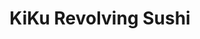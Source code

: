 ---
layout: place
title: "KiKu Revolving Sushi"
permalink: /arizona/glendale/kiku-revolving-sushi.html
stateAbbr: AZ
stateName: Arizona
cityName: Glendale
seo:
  name: "KiKu Revolving Sushi"
  type: Restaurant
  links: http://www.kikusushiaz.com/
description: "Looking for sushi in Glendale, Arizona? Check out KiKu Revolving Sushi for a delightful Japanese dining experience. Enjoy a variety of sushi and other dishes..."
place_id: ChIJce0UNBxoK4cRvWZSYgT6g54
photos:
  - name: >-
      places/ChIJce0UNBxoK4cRvWZSYgT6g54/photos/AeeoHcKYMO7bJQep7WxJuvNtr4fFZ6S5kiTx2CgYKGKVdop3em62TXGZc1Z6x6AmrWFuXisz4tLf5sSPmFrd1IWsByfnF78UheOaS97gtg9dOWgt8LCQ595oy7w_i5O1_N4HAGkKRHWgoUTRbwG416-d_OvXCaAowiQ2Z1-ZRGfSwzCFyJahSjiXFNSblpGCqi61fy63W-pRcgM04HThC-uVNAyV27bAXfFDcPSYmDLvzm_Q_jCOGoqF2A_Me9IXdeHdFG1ut161yci3IG_HrrBl4RO-uOwMOJ8kXOOC1Cma_4wq2xeKn5OolBSi9YzM9a47jOnxT6ikhFRhuWfRH_PExOT8hbwWdL9NKeYL6Awvgs7XpCUl8opM81FdVjp4Z6bDHtimEKf8l2rxSSSIpMjrMGHIAIst7LZRG8fyuY5MPgwPMmU
    widthPx: 2221
    heightPx: 1415
    authorAttributions:
      - displayName: Christopher Pound
        uri: https://maps.google.com/maps/contrib/100230270107009550515
        photoUri: >-
          https://lh3.googleusercontent.com/a-/ALV-UjVXEo9e0PHDesqCsut1fXYwQFDjifTvHvQX03haHgvWRmBd5LDKOw=s100-p-k-no-mo
    flagContentUri: >-
      https://www.google.com/local/imagery/report/?cb_client=maps_api_places.places_api&image_key=!1e10!2sCIHM0ogKEICAgICB7czl2AE&hl=en-US
    googleMapsUri: >-
      https://www.google.com/maps/place//data=!3m4!1e2!3m2!1sCIHM0ogKEICAgICB7czl2AE!2e10!4m2!3m1!1s0x872b681c3414ed71:0x9e83fa04625266bd
  - name: >-
      places/ChIJce0UNBxoK4cRvWZSYgT6g54/photos/AeeoHcL6DnksqsK0XA_cMwgpXOa4hGRy4xy4PqX_Mgc8YtEANsyLO6LIXHGLvKRPO4pMOkdfwaiGk0NCvfUhXIZw0MxK0HGDiR0wcKaeTD3SFGI6wK4umZkQcGMTbX2MfwuQLrLjUrMzprZex369LXKm_ztyi838XZLet_fGM0LKmH5YuMeFLGqJV9uJBLoM6ABd-xZHs5OF0UrXvv1mALKhh3Kt7MmPU165rNqHEJJYge9kvAgxse-THItkUQOrQOTacRGrZbGsPpBQ_9-gL2SoW9sJlYn3oaQzUvJ7gpprY-ONLg
    widthPx: 3533
    heightPx: 2354
    authorAttributions:
      - displayName: KiKu Revolving Sushi
        uri: https://maps.google.com/maps/contrib/103207882497318972034
        photoUri: >-
          https://lh3.googleusercontent.com/a/ACg8ocIbSSVo2DCtkLijVu7zE5XgHbuI1_a-OGvNwQQcBy_c7xkzjw=s100-p-k-no-mo
    flagContentUri: >-
      https://www.google.com/local/imagery/report/?cb_client=maps_api_places.places_api&image_key=!1e10!2sAF1QipOY0hQQ56C4qLhQwNLi-9lj98boRLvyW67RqhcL&hl=en-US
    googleMapsUri: >-
      https://www.google.com/maps/place//data=!3m4!1e2!3m2!1sAF1QipOY0hQQ56C4qLhQwNLi-9lj98boRLvyW67RqhcL!2e10!4m2!3m1!1s0x872b681c3414ed71:0x9e83fa04625266bd
  - name: >-
      places/ChIJce0UNBxoK4cRvWZSYgT6g54/photos/AeeoHcI7gGkibJtWVXYFDnDO2NX1ajKX4HTcYAjuUnP0azF46LCJs4G8HlR_MJBMDfGj-IhEA6FPeChCdrFa7v6TreJaS_VWUQkpjQz72ip9ipkty3ZecpvvCFyhJKmxu9Xbxk9JTrMOOsvS5ovjMWS273IATWEJMo-CvqG2qaZSXJYCj-Uh2MGObJwaOwfPYeI2TXrccxfah-kRKgmTgz62oD2xoxo04Fi_SFpYrnpxD1zfz6vkvuv19OUxB4d4BYGlZKklbjKFB2wSQ8f5KuEXTi26HW7KZP3kABmLOk7j5xqz8Q
    widthPx: 4800
    heightPx: 2700
    authorAttributions:
      - displayName: KiKu Revolving Sushi
        uri: https://maps.google.com/maps/contrib/103207882497318972034
        photoUri: >-
          https://lh3.googleusercontent.com/a/ACg8ocIbSSVo2DCtkLijVu7zE5XgHbuI1_a-OGvNwQQcBy_c7xkzjw=s100-p-k-no-mo
    flagContentUri: >-
      https://www.google.com/local/imagery/report/?cb_client=maps_api_places.places_api&image_key=!1e10!2sAF1QipN_r0_NWAqH2j2B6Vt9rhSm_jT38Bi1pze5ITkc&hl=en-US
    googleMapsUri: >-
      https://www.google.com/maps/place//data=!3m4!1e2!3m2!1sAF1QipN_r0_NWAqH2j2B6Vt9rhSm_jT38Bi1pze5ITkc!2e10!4m2!3m1!1s0x872b681c3414ed71:0x9e83fa04625266bd
  - name: >-
      places/ChIJce0UNBxoK4cRvWZSYgT6g54/photos/AeeoHcJABYpTjlv8pd-uXmmxkqfdjhMrIVjlIquIzD2TpCUO_dahzWLf5lOaHb6XjGRdmOepuBS7id_rm9Ntl5iRot7U2i3f5LtgNQfTclvu8OJTE98Lcmm9WRRLDrglLuVJ-JL563jk7zRbjZXPwdfeIodfBdglOqhxW0dSvvGhuyT66RkPKNJZaGsawnJTSimihlua-JgLO0ltpNDsfp7xAhTDBdeMxRLVLSRG5ikv2uSEqEKEtFkJiw17AtAd30H98EtY7EbkT3lGaHg2aaYwB80ynKxdmLBG_X0B6NmH7Lq14w
    widthPx: 3590
    heightPx: 2650
    authorAttributions:
      - displayName: KiKu Revolving Sushi
        uri: https://maps.google.com/maps/contrib/103207882497318972034
        photoUri: >-
          https://lh3.googleusercontent.com/a/ACg8ocIbSSVo2DCtkLijVu7zE5XgHbuI1_a-OGvNwQQcBy_c7xkzjw=s100-p-k-no-mo
    flagContentUri: >-
      https://www.google.com/local/imagery/report/?cb_client=maps_api_places.places_api&image_key=!1e10!2sAF1QipOtNMvf3cr4aaQ3_-7Gkj3uO8dzuTSROnr23IR5&hl=en-US
    googleMapsUri: >-
      https://www.google.com/maps/place//data=!3m4!1e2!3m2!1sAF1QipOtNMvf3cr4aaQ3_-7Gkj3uO8dzuTSROnr23IR5!2e10!4m2!3m1!1s0x872b681c3414ed71:0x9e83fa04625266bd
  - name: >-
      places/ChIJce0UNBxoK4cRvWZSYgT6g54/photos/AeeoHcKHAzpAx5OKaF6R2A4eiK6LZXaKcKYjashUTugIK6Siz1_u0frLWf4UsJHjLc0LXTS_CNfwr48YjQtqsTKjbT9ZTWQWNj7zzphgWBFQcY7wmFEsTZ0Zm8slRfj5wZUFQvMsLjEwRnUobrs6L3CFrEFdFzIOQ4LyGLIcgQ0JkhjW34mhGHaJKPpa5c5Julp6RMzlmEeoHRvD3bZwa3gFAXWyxVRbxZKjhsh4ICYaIkh5xsGR1WH45_rY4LpDJucRKrTQSsfemeg63QAWSf54n3Do3vtn0V59A2XValxXUn0wSaBvFk1SwJH20d-1zH7Al41ESna42CAwePEmFhJl5eGvfoKPnHvmls7ZIIAckf7Dx5BhSQ01mo4sUMG9kZbRQKy1m9TeyPAb6qCCQqZo7jdaDUxItISJhcnd4Zbn1yMVgkuT
    widthPx: 4096
    heightPx: 3072
    authorAttributions:
      - displayName: Wayne Harding
        uri: https://maps.google.com/maps/contrib/110221978625813372238
        photoUri: >-
          https://lh3.googleusercontent.com/a-/ALV-UjXL1wp-0pfRPJ6bZ5OYDZz-N3PU320M61O5zd2a46ueXRxrq-8=s100-p-k-no-mo
    flagContentUri: >-
      https://www.google.com/local/imagery/report/?cb_client=maps_api_places.places_api&image_key=!1e10!2sCIHM0ogKEICAgMDIhdqj_wE&hl=en-US
    googleMapsUri: >-
      https://www.google.com/maps/place//data=!3m4!1e2!3m2!1sCIHM0ogKEICAgMDIhdqj_wE!2e10!4m2!3m1!1s0x872b681c3414ed71:0x9e83fa04625266bd
  - name: >-
      places/ChIJce0UNBxoK4cRvWZSYgT6g54/photos/AeeoHcK14F374nP9JqTHttfanYHPExHbsX2Dw2YJ5Jzk79j3IPOCnCOHSHavDmovijmWxmKhSAgLWO8UgJQBl_ubWyiTyJbGhacOmVeCxTJFfs2JBI5Yt1gYYOzYikqK6l9BQWK_TnG1XjTUxXPgpQPpC6NE6yZ8wkrPGcoAe7cepQ4-flMPFfM3HSAY8yhO96U5yseJOxYKl1r2zVdut4Z4aOf5oZc835mnYl3mh08AuZtW39DLSDMeL1NGr6fMzXe1KQKvdVc935klLVCgQ2yg2rnAtDcU-tgbTFKscSdwJfka_Fw3vrqX2v19TmVHPUbxnUwfK9Iv5vnZu5yLA_4fAt_yWpxIoKyDaolxiu1d39reM3CuR_eRsu3_bCcL43ZeGONHIlKAHs9rFVkhHFJW1B-pIR8gDfLxwEZ03kZORks
    widthPx: 3600
    heightPx: 4800
    authorAttributions:
      - displayName: 傅詩育
        uri: https://maps.google.com/maps/contrib/105344430630391036252
        photoUri: >-
          https://lh3.googleusercontent.com/a/ACg8ocJQ-fJx_f6PnAT0swjYq6JjlRmW97Es9jKUaQi60YgBpxVeHw=s100-p-k-no-mo
    flagContentUri: >-
      https://www.google.com/local/imagery/report/?cb_client=maps_api_places.places_api&image_key=!1e10!2sCIHM0ogKEICAgICP6fmkHw&hl=en-US
    googleMapsUri: >-
      https://www.google.com/maps/place//data=!3m4!1e2!3m2!1sCIHM0ogKEICAgICP6fmkHw!2e10!4m2!3m1!1s0x872b681c3414ed71:0x9e83fa04625266bd
  - name: >-
      places/ChIJce0UNBxoK4cRvWZSYgT6g54/photos/AeeoHcKZwhzTTDM8XvZoQ6s6nB1GxFXqTOA6SBy5knldZEXFRwZsTf9p7V115kmYFxHZwANh7h8Pl1lbZtF-VQrJ9A90bg0CoR0NPr3i7GxmI80Xr-6m0Z-I4Baxrpv2r0zOz0b65zVFgB5-imL5oHk7WoVKLkCs9iDuKDR8Ix7CI8G9Yh2lZ45gb98LDc5BpjbrSHkbn65ogQfvKaFR_ZE64ita03Jz--hVal11MGqjxJnn75cneXX2rowOqqrPa6ZdDpIQwlYHYGpmi2-erbuipsMtClhmW19hZRETZ1LtmYh8nOQ5Huy_TEc1_YsQYgKwUZEpOUGFxzC8zC4g8OpeiwWc0KKkRg01luTRMUjlZ7_QnHESQfuZ-dXE_bwY-l89piMZR4TaOcT0AWqkp6eRIcEktI4qNT55xjBwelDI3p-VaXY
    widthPx: 4000
    heightPx: 3000
    authorAttributions:
      - displayName: Kevin B
        uri: https://maps.google.com/maps/contrib/114377085627486505802
        photoUri: >-
          https://lh3.googleusercontent.com/a/ACg8ocKidG9LEwmoy5tsg0aOnt7sGl8z2G7DRJM0DjlVTNWuoRjPAQ=s100-p-k-no-mo
    flagContentUri: >-
      https://www.google.com/local/imagery/report/?cb_client=maps_api_places.places_api&image_key=!1e10!2sCIHM0ogKEICAgIDptNXIyAE&hl=en-US
    googleMapsUri: >-
      https://www.google.com/maps/place//data=!3m4!1e2!3m2!1sCIHM0ogKEICAgIDptNXIyAE!2e10!4m2!3m1!1s0x872b681c3414ed71:0x9e83fa04625266bd
  - name: >-
      places/ChIJce0UNBxoK4cRvWZSYgT6g54/photos/AeeoHcJDdGBCmMvoHNMEu5XvDihXgaNgzN3jj8rYoLWzMAPzQR8bDni6woHYuSGzsKljk5C-pL_qP9OOps2dAfo22LgAxfODQAkArkghQpVdpshy-hKoLfYBQlUjd87vTnA1JLFMWjr2yzxyBButmjCJX_bME0QqizzFmeE3Beezo_8Wh11ulEITp3mdnbdghw3pHmNH1MrtjdMV4ZQ6FFMGAsm373ysYG2nnthQ7d0_i_VHs6cpE1ii5QHttDBQvF53GLuqd45FnmPsXMPGjFIpyStH2FIDlhLE7M0jODC9B_ungdSzLZOUVOs1ubITckMlgvDmsD4BLRnzSRH1j6uSxLAqw0ZPVKbGN9-HrxD46UnLGVU0E5WCZpd0yvcjPkuLaCbVS1DOt3rZwFDEGFqo5kaqr0s8KNpP-mAzbgPgjf5xjrhU
    widthPx: 4000
    heightPx: 3008
    authorAttributions:
      - displayName: Tim Trerise
        uri: https://maps.google.com/maps/contrib/106291160157874065882
        photoUri: >-
          https://lh3.googleusercontent.com/a-/ALV-UjW_9g_-R1GFFBsQ8AEuOSYIWO0GP6bKUZ5yYuyjFx5MC24xdpR3gA=s100-p-k-no-mo
    flagContentUri: >-
      https://www.google.com/local/imagery/report/?cb_client=maps_api_places.places_api&image_key=!1e10!2sCIHM0ogKEICAgIC-oZKg1gE&hl=en-US
    googleMapsUri: >-
      https://www.google.com/maps/place//data=!3m4!1e2!3m2!1sCIHM0ogKEICAgIC-oZKg1gE!2e10!4m2!3m1!1s0x872b681c3414ed71:0x9e83fa04625266bd
  - name: >-
      places/ChIJce0UNBxoK4cRvWZSYgT6g54/photos/AeeoHcI8hDvOk_2Kl-DwQfflnkn9mxq35jvkYsKoigbN4zguonMl47zPqEWsg7rHX90He52GeJa0dC5i3N9DuuQm7962jBHsBzR84ObCtxlNE2-RUAfQmiPn5EXoz8RCuwXfmxgidvnoOYH-l2bkv2eeivhEmTsqwNfeaga1bcVVCBNa-HGT4mDQ0zMVKwHItkYSLO67KdAFo6S58h2xLjSoEL7uEh2vF5bBuTktKWYzA-xfrhWeZbSPAQxxnoSXF7tLsRlYndGydKrsgJ608neyFdN8InUfzU2FPuNIEONMS0GIe7w7wIE8diZhUXioBr29VZSxIk5NtbkP_ZaROrUC10ciWBGoSs_6pteVBwOWjl_pPlPlnSniUpQAE_-UWJ5wV3AuE6KOIQzIkCIOSywX1QsqULbnPSUYHcaHE8rI1ss
    widthPx: 2811
    heightPx: 3222
    authorAttributions:
      - displayName: Eric Stehouwer
        uri: https://maps.google.com/maps/contrib/105374398912570226953
        photoUri: >-
          https://lh3.googleusercontent.com/a-/ALV-UjVEk2dTHr91VxIHzXl2LzrzezakP9Tghbxb1zycMAG9iqgqpMws=s100-p-k-no-mo
    flagContentUri: >-
      https://www.google.com/local/imagery/report/?cb_client=maps_api_places.places_api&image_key=!1e10!2sCIHM0ogKEICAgIDnvZSmHg&hl=en-US
    googleMapsUri: >-
      https://www.google.com/maps/place//data=!3m4!1e2!3m2!1sCIHM0ogKEICAgIDnvZSmHg!2e10!4m2!3m1!1s0x872b681c3414ed71:0x9e83fa04625266bd
  - name: >-
      places/ChIJce0UNBxoK4cRvWZSYgT6g54/photos/AeeoHcLiPKlQsFnVfM07xrFbh2XINPe-4XXfPduzSbvxTMB8IMyY_7S-6rwZvkdTVZHFjzJLA9R6ZS96CH2iRSmIJQ2yCVB4ZctlQIe3SMFFEBKMoOlxP-llWkVljEY4QA-SleE9eUAqwTanW4Bm20IJYNIZu5qryrhlB0s2ctfUItdEmy_noI1XJUh9_K3Vp_fnaUVX_h5zTkoDlSRbCeDqjMhNqVTr9-QhE6fEY9hgRDmIXTszdEYH92BJ2IclyEDn-f_yuM-DQ9of2j3in3QChV6pAfizpwTjQ3wYHMme-FHJUA
    widthPx: 4466
    heightPx: 2972
    authorAttributions:
      - displayName: KiKu Revolving Sushi
        uri: https://maps.google.com/maps/contrib/103207882497318972034
        photoUri: >-
          https://lh3.googleusercontent.com/a/ACg8ocIbSSVo2DCtkLijVu7zE5XgHbuI1_a-OGvNwQQcBy_c7xkzjw=s100-p-k-no-mo
    flagContentUri: >-
      https://www.google.com/local/imagery/report/?cb_client=maps_api_places.places_api&image_key=!1e10!2sAF1QipNqUlQUc1lkI8ru2NOsa5t1RepZhIaWFOf4YqAT&hl=en-US
    googleMapsUri: >-
      https://www.google.com/maps/place//data=!3m4!1e2!3m2!1sAF1QipNqUlQUc1lkI8ru2NOsa5t1RepZhIaWFOf4YqAT!2e10!4m2!3m1!1s0x872b681c3414ed71:0x9e83fa04625266bd
address: '8190 W Union Hills Dr #155, Glendale, AZ 85308, USA'
street: '8190 W Union Hills Dr #155'
city: Glendale
state: AZ
zip: '85308'
country: USA
neighborhood: Arrowhead Ranch
latitude: '33.654207'
longitude: '-112.234719'
accessibility_options:
  wheelchairAccessibleParking: true
  wheelchairAccessibleEntrance: true
  wheelchairAccessibleRestroom: true
  wheelchairAccessibleSeating: true
business_status: OPERATIONAL
name: KiKu Revolving Sushi
google_maps_links:
  directionsUri: >-
    https://www.google.com/maps/dir//''/data=!4m7!4m6!1m1!4e2!1m2!1m1!1s0x872b681c3414ed71:0x9e83fa04625266bd!3e0
  placeUri: https://maps.google.com/?cid=11422247976678090429
  writeAReviewUri: >-
    https://www.google.com/maps/place//data=!4m3!3m2!1s0x872b681c3414ed71:0x9e83fa04625266bd!12e1
  reviewsUri: >-
    https://www.google.com/maps/place//data=!4m4!3m3!1s0x872b681c3414ed71:0x9e83fa04625266bd!9m1!1b1
  photosUri: >-
    https://www.google.com/maps/place//data=!4m3!3m2!1s0x872b681c3414ed71:0x9e83fa04625266bd!10e5
primary_type: Sushi Restaurant
opening_hours:
  regular: null
  current: null
secondary_opening_hours:
  regular:
    weekdayDescriptions: null
    type: null
  current:
    weekdayDescriptions: null
    type: null
phone: (623) 825-1135
price_level: PRICE_LEVEL_INEXPENSIVE
price_range: $10 &ndash; $20
rating: '4.5'
rating_count: 2023
website: http://www.kikusushiaz.com/
reviews: null
parking_options: null
payment_options: null
allow_dogs: null
curbside_pickup: null
delivery: null
dine_in: null
good_for_children: null
good_for_groups: null
good_for_sports: null
live_music: null
menu_for_children: null
outdoor_seating: null
reservable: null
restroom: null
serves_beer: null
serves_breakfast: null
serves_brunch: null
serves_cocktails: null
serves_coffee: null
serves_dinner: null
serves_dessert: null
serves_lunch: null
serves_vegetarian_food: null
serves_wine: null
takeout: null
summary: null

---
